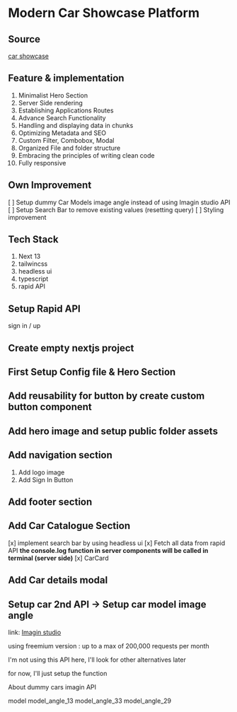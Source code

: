 # Modern Car Showcase Platform

## Source

[car showcase](https://youtu.be/pUNSHPyVryU)

## Feature & implementation

1. Minimalist Hero Section
2. Server Side rendering
3. Establishing Applications Routes
4. Advance Search Functionality
5. Handling and displaying data in chunks
6. Optimizing Metadata and SEO
7. Custom Filter, Combobox, Modal
8. Organized File and folder structure
9. Embracing the principles of writing clean code
10. Fully responsive

## Own Improvement

[ ] Setup dummy Car Models image angle instead of using Imagin studio API
[ ] Setup Search Bar to remove existing values (resetting query)
[ ] Styling improvement

## Tech Stack

1. Next 13
2. tailwincss
3. headless ui
4. typescript
5. rapid API

## Setup Rapid API

sign in / up

## Create empty nextjs project

## First Setup Config file & Hero Section

## Add reusability for button by create custom button component

## Add hero image and setup public folder assets

## Add navigation section

1. Add logo image
2. Add Sign In Button

## Add footer section

## Add Car Catalogue Section

[x] implement search bar by using headless ui
[x] Fetch all data from rapid API
   **the console.log function in server components will be called in terminal (server side)**
[x] CarCard

## Add Car details modal

## Setup car 2nd API -> Setup car model image angle

link: [Imagin studio](https://www.imagin.studio/car-image-api)

using freemium version : up to a max of 200,000 requests per month

I'm not using this API here, I'll look for other alternatives later

for now, I'll just setup the function

About dummy cars imagin API

model
model_angle_13
model_angle_33
model_angle_29
